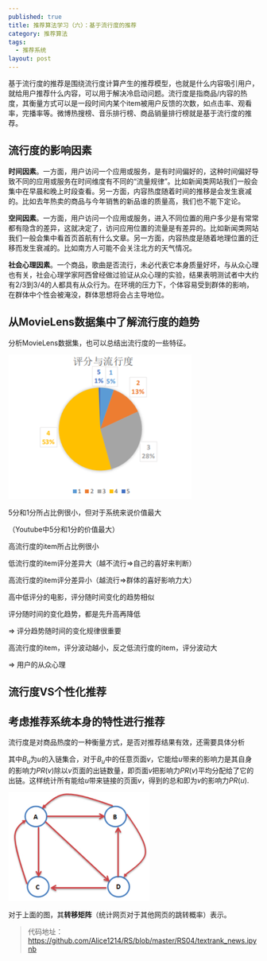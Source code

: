 ```yaml
---
published: true
title: 推荐算法学习（六）：基于流行度的推荐
category: 推荐算法
tags: 
  - 推荐系统
layout: post
---
```


基于流行度的推荐是围绕流行度计算产生的推荐模型，也就是什么内容吸引用户，就给用户推荐什么内容，可以用于解决冷启动问题。流行度是指商品/内容的热度，其衡量方式可以是一段时间内某个item被用户反馈的次数，如点击率、观看率，完播率等。微博热搜榜、音乐排行榜、商品销量排行榜就是基于流行度的推荐。

## 流行度的影响因素

**时间因素**。一方面，用户访问一个应用或服务，是有时间偏好的，这种时间偏好导致不同的应用或服务在时间维度有不同的“流量规律”。比如新闻类网站我们一般会集中在早晨和晚上时段查看。另一方面，内容热度随着时间的推移是会发生衰减的。比如去年热卖的商品与今年销售的新品谁的质量高，我们也不能下定论。

**空间因素**。一方面，用户访问一个应用或服务，进入不同位置的用户多少是有常常都有隐含的差异，这就决定了，访问应用位置的流量是有差异的。比如新闻类网站我们一般会集中看首页首航有什么文章。另一方面，内容热度是随着地理位置的迁移而发生衰减的。比如南方人可能不会关注北方的天气情况。

**社会心理因素**。一个商品，歌曲是否流行，未必代表它本身质量好坏，与从众心理也有关，社会心理学家阿西曾经做过验证从众心理的实验，结果表明测试者中大约有2/3到3/4的人都具有从众行为。在环境的压力下，个体容易受到群体的影响，在群体中个性会被淹没，群体思想将会占主导地位。

## 从MovieLens数据集中了解流行度的趋势

分析MovieLens数据集，也可以总结出流行度的一些特征。

<img src="https://raw.githubusercontent.com/Alice1214/alice1214.github.io/master/_posts/image/推荐算法（六）/0.png" alt="0" style="zoom:110%;" />

5分和1分所占比例很小，但对于系统来说价值最大

（Youtube中5分和1分的价值最大）

高流行度的item所占比例很小

低流行度的item评分差异大（越不流行=>自己的喜好来判断）

高流行度的item评分差异小（越流行=>群体的喜好影响力大）

高中低评分的电影，评分随时间变化的趋势相似

评分随时间的变化趋势，都是先升高再降低 

=> 评分趋势随时间的变化规律很重要

高流行度的item，评分波动越小，反之低流行度的item，评分波动大

=> 用户的从众心理

## 流行度VS个性化推荐



## 考虑推荐系统本身的特性进行推荐

流行度是对商品热度的一种衡量方式，是否对推荐结果有效，还需要具体分析





其中$B_u$为$u$的入链集合，对于$B_u$中的任意页面$v$，它能给$u$带来的影响力是其自身的影响力$PR(v)$除以$v$页面的出链数量，即页面$v$把影响力$PR(v)$平均分配给了它的出链。这样统计所有能给$u$带来链接的页面$v$，得到的总和即为$v$的影响力$PR(u)$.

<img src="https://raw.githubusercontent.com/Alice1214/alice1214.github.io/master/_posts/image/推荐算法（四）/1.png" alt="0" style="zoom:60%;" />

对于上面的图，其**转移矩阵**（统计网页对于其他网页的跳转概率）表示。

>代码地址：<https://github.com/Alice1214/RS/blob/master/RS04/textrank_news.ipynb>

